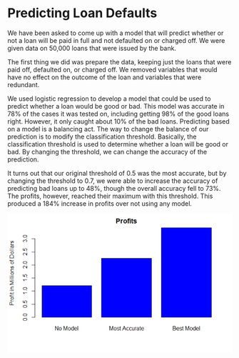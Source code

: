 # Predicting Loan Defaults

We have been asked to come up with a model that will predict whether or not a loan will be paid in full and not defaulted on or charged off. We were given data on 50,000 loans that were issued by the bank.

The first thing we did was prepare the data, keeping just the loans that were paid off, defaulted on, or charged off. We removed variables that would have no effect on the outcome of the loan and variables that were redundant.

We used logistic regression to develop a model that could be used to predict whether a loan would be good or bad. This model was accurate in 78% of the cases it was tested on, including getting 98% of the good loans right. However, it only caught about 10% of the bad loans.
Predicting based on a model is a balancing act. The way to change the balance of our prediction is to modify the classification threshold. Basically, the classification threshold is used to determine whether a loan will be good or bad. By changing the threshold, we can change the accuracy of the prediction.

It turns out that our original threshold of 0.5 was the most accurate, but by changing the threshold to 0.7, we were able to increase the accuracy of predicting bad loans up to 48%, though the overall accuracy fell to 73%. The profits, however, reached their maximum with this threshold. This produced a 184% increase in profits over not using any model.

![](/images/loan1.jpg)
